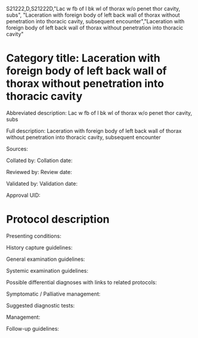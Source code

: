 S21222,D,S21222D,"Lac w fb of l bk wl of thorax w/o penet thor cavity, subs", "Laceration with foreign body of left back wall of thorax without penetration into thoracic cavity, subsequent encounter","Laceration with foreign body of left back wall of thorax without penetration into thoracic cavity"
# Category title: Laceration with foreign body of left back wall of thorax without penetration into thoracic cavity

Abbreviated description: Lac w fb of l bk wl of thorax w/o penet thor cavity, subs

Full description: Laceration with foreign body of left back wall of thorax without penetration into thoracic cavity, subsequent encounter

Sources:

Collated by:
Collation date:

Reviewed by:
Review date:

Validated by:
Validation date:

Approval UID:

# Protocol description

Presenting conditions:

History capture guidelines:

General examination guidelines:

Systemic examination guidelines:

Possible differential diagnoses with links to related protocols:

Symptomatic / Palliative management:

Suggested diagnostic tests:

Management:

Follow-up guidelines:
